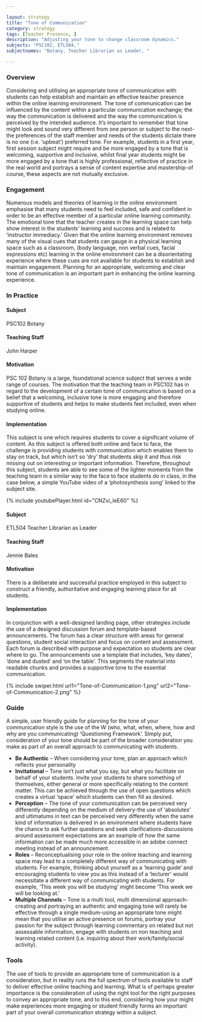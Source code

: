 ```yaml
---

layout: strategy
title: "Tone of Communication"
category: strategy
tags: [Teacher Presence, ]
description: "Adjusting your tone to change classroom dynamics."
subjects: "PSC102, ETL504,"
subjectnames: "Botany, Teacher Librarian as Leader, "

---
```


### Overview

Considering and utilising an appropriate tone of communication with students can help establish and maintain an effective teacher presence within the online learning environment. The tone of communication can be influenced by the content within a particular communication exchange; the way the communication is delivered and the way the communication is perceived by the intended audience. It’s important to remember that tone might look and sound very different from one person or subject to the next-the preferences of the staff member and needs of the students dictate there is no one (i.e. ‘upbeat’) preferred tone. For example, students in a first year, first session subject might require and be more engaged by a tone that is welcoming, supportive and inclusive, whilst final year students might be more engaged by a tone that is highly professional, reflective of practice in the real world and portrays a sense of content expertise and mastership-of course, these aspects are not mutually exclusive.

### Engagement

Numerous models and theories of learning in the online environment emphasise that many students need to feel included, safe and confident in order to be an effective member of a particular online learning community. The emotional tone that the teacher creates in the learning space can help show interest in the students’ learning and success and is related to ‘instructor immediacy.’ Given that the online learning environment removes many of the visual cues that students can gauge in a physical learning space such as a classroom, (body language, non verbal cues, facial expressions etc) learning in the online environment can be a disorientating experience where these cues are not available for students to establish and maintain engagement. Planning for an appropriate, welcoming and clear tone of communication is an important part in enhancing the online learning experience.

### In Practice
<div class="u-release practice" >

<div class="practice-item">
<div class="practice-content" markdown="1">

#### Subject

PSC102 Botany

#### Teaching Staff

John Harper

#### Motivation

PSC 102 Botany is a large, foundational science subject that serves a wide range of courses. The motivation that the teaching team in PSC102 has in regard to the development of a certain tone of communication is based on a belief that a welcoming, inclusive tone is more engaging and therefore supportive of students and helps to make students feel included, even when studying online.

#### Implementation

This subject is one which requires students to cover a significant volume of content. As this subject is offered both online and face to face, the challenge is providing students with communication which enables them to stay on track, but which isn’t so ‘dry’ that students skip it and thus risk missing out on interesting or important information. Therefore, throughout this subject, students are able to see some of the lighter moments from the teaching team in a similar way to the face to face students do in class, in the case below, a simple YouTube video of a ‘photosynthesis song’ linked to the subject site.

{% include youtubePlayer.html id="CNZvi_IeE60" %}

</div>
</div>

<div class="practice-item">
<div class="practice-content" markdown="1">

#### Subject

ETL504 Teacher Librarian as Leader

#### Teaching Staff

Jennie Bales

#### Motivation

There is a deliberate and successful practice employed in this subject to construct a friendly, authoritative and engaging learning place for all students.

#### Implementation

In conjunction with a well-designed landing page, other strategies include the use of a designed discussion forum and template-based announcements. The forum has a clear structure with areas for general questions, student social interaction and focus on content and assessment. Each forum is described with purpose and expectation so students are clear where to go. The announcements use a template that includes, ‘key dates’, ‘done and dusted’ and ‘on the table’. This segments the material into readable chunks and provides a supportive tone to the essential communication.

{% include swiper.html url1="Tone-of-Communication-1.png" url2="Tone-of-Communication-2.png" %}

</div>
</div>
</div>

### Guide

A simple, user friendly guide for planning for the tone of your communication style is the use of the W (who, what, when, where, how and why are you communicating) ‘Questioning Framework’. Simply put, consideration of your tone should be part of the broader consideration you make as part of an overall approach to communicating with students.

* **Be Authentic** – When considering your tone, plan an approach which reflects your personality
* **Invitational** – Tone isn’t just what you say, but what you facilitate on behalf of your students. Invite your students to share something of themselves, either general or more specifically relating to the content matter. This can be achieved through the use of open questions which creates a virtual ‘space’ which students can then fill as desired.
* **Perception** – The tone of your communication can be perceived very differently depending on the medium of delivery-the use of ‘absolutes’ and ultimatums in text can be perceived very differently when the same kind of information is delivered in an environment where students have the chance to ask further questions and seek clarifications-discussions around assessment expectations are an example of how the same information can be made much more accessible in an adobe connect meeting instead of an announcement.
* **Roles** – Reconceptualising your role in the online teaching and learning space may lead to a completely different way of communicating with students. For example, thinking about yourself as a ‘learning guide’ and encouraging students to view you as this instead of a ‘lecturer’  would necessitate a different way of communicating with students. For example, ‘This week you will be studying’ might become ‘This week we will be looking at.’
* **Multiple Channels** – Tone is a multi tool, multi dimensional approach-creating and portraying an authentic and engaging tone will rarely be effective through a single medium-using an appropriate tone might mean that you utilise an active presence on forums, portray your passion for the subject through learning commentary on related but not assessable information, engage with students on non teaching and learning related content (i.e. inquiring about their work/family/social activity).

### Tools

The use of tools to provide an appropriate tone of communication is a consideration, but in reality runs the full spectrum of tools available to staff to deliver effective online teaching and learning. What is of perhaps greater importance is the consideration of using the right tool for the right purposes to convey an appropriate tone, and to this end, considering how your might make experiences more engaging or student friendly forms an important part of your overall communication strategy within a subject.
